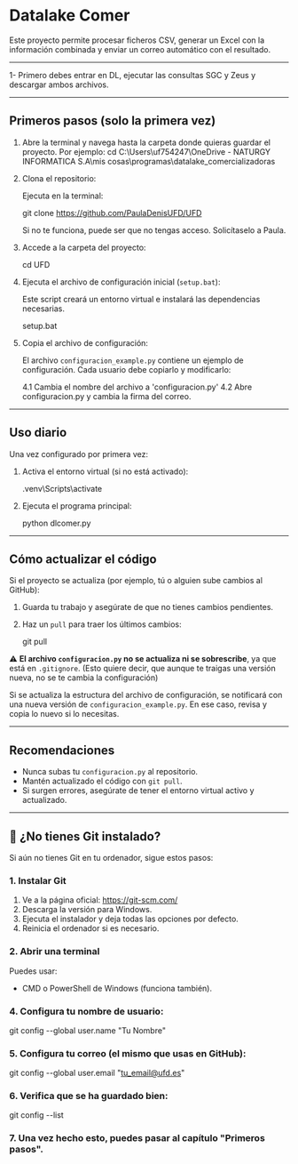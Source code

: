 # Datalake Comer

Este proyecto permite procesar ficheros CSV, generar un Excel con la información combinada y enviar un correo automático con el resultado.

---

1- Primero debes entrar en DL, ejecutar las consultas SGC y Zeus y descargar ambos archivos.

---

## Primeros pasos (solo la primera vez)

1. Abre la terminal y navega hasta la carpeta donde quieras guardar el proyecto.
   Por ejemplo:
	cd C:\Users\uf754247\OneDrive - NATURGY INFORMATICA S.A\mis cosas\programas\datalake_comercializadoras

2. Clona el repositorio:

   Ejecuta en la terminal:

   git clone https://github.com/PaulaDenisUFD/UFD

   Si no te funciona, puede ser que no tengas acceso. Solicítaselo a Paula.

2. Accede a la carpeta del proyecto:

   cd UFD

3. Ejecuta el archivo de configuración inicial (`setup.bat`):

   Este script creará un entorno virtual e instalará las dependencias necesarias.

   setup.bat

4. Copia el archivo de configuración:

   El archivo `configuracion_example.py` contiene un ejemplo de configuración. Cada usuario debe copiarlo y modificarlo:

   4.1 Cambia el nombre del archivo a 'configuracion.py'
   4.2 Abre configuracion.py y cambia la firma del correo.

---

## Uso diario

Una vez configurado por primera vez:

1. Activa el entorno virtual (si no está activado):

   .venv\Scripts\activate

2. Ejecuta el programa principal:

   python dlcomer.py

---

## Cómo actualizar el código

Si el proyecto se actualiza (por ejemplo, tú o alguien sube cambios al GitHub):

1. Guarda tu trabajo y asegúrate de que no tienes cambios pendientes.
2. Haz un `pull` para traer los últimos cambios:

   git pull

⚠️ **El archivo `configuracion.py` no se actualiza ni se sobrescribe**, ya que está en `.gitignore`. (Esto quiere decir, que aunque te traigas una versión nueva, no se te cambia la configuración)

Si se actualiza la estructura del archivo de configuración, se notificará con una nueva versión de `configuracion_example.py`. En ese caso, revisa y copia lo nuevo si lo necesitas.

---

## Recomendaciones

- Nunca subas tu `configuracion.py` al repositorio.
- Mantén actualizado el código con `git pull`.
- Si surgen errores, asegúrate de tener el entorno virtual activo y actualizado.

---

## 🧰 ¿No tienes Git instalado?

Si aún no tienes Git en tu ordenador, sigue estos pasos:

### 1. Instalar Git

1. Ve a la página oficial: https://git-scm.com/
2. Descarga la versión para Windows.
3. Ejecuta el instalador y deja todas las opciones por defecto.
4. Reinicia el ordenador si es necesario.

### 2. Abrir una terminal

Puedes usar:

- CMD o PowerShell de Windows (funciona también).

### 4. Configura tu nombre de usuario:

git config --global user.name "Tu Nombre"

### 5. Configura tu correo (el mismo que usas en GitHub):

git config --global user.email "tu_email@ufd.es"

### 6.  Verifica que se ha guardado bien:

git config --list


### 7. Una vez hecho esto, puedes pasar al capítulo "Primeros pasos".


